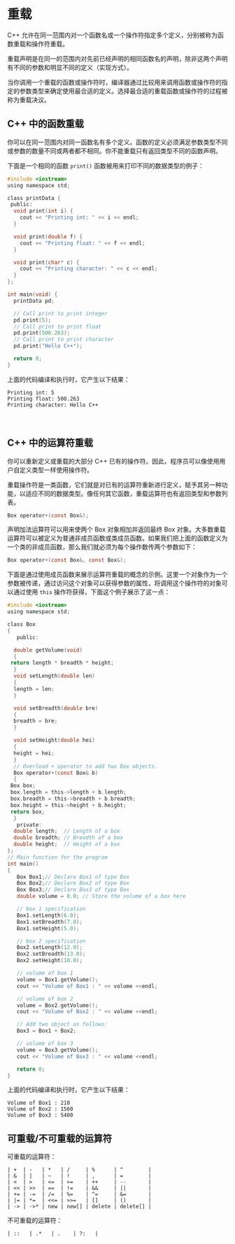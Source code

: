 # 重载

C++ 允许在同一范围内对一个函数名或一个操作符指定多个定义，分别被称为函数重载和操作符重载。

重载声明是在同一的范围内对先前已经声明的相同函数名的声明，除非这两个声明有不同的参数和明显不同的定义（实现方式）。

当你调用一个重载的函数或操作符时，编译器通过比较用来调用函数或操作符的指定的参数类型来确定使用最合适的定义。选择最合适的重载函数或操作符的过程被称为重载决议。

## C++ 中的函数重载

你可以在同一范围内对同一函数名有多个定义。函数的定义必须满足参数类型不同或参数的数量不同或两者都不相同。你不能重载只有返回类型不同的函数声明。

下面是一个相同的函数 `print()` 函数被用来打印不同的数据类型的例子：

```c
#include <iostream>
using namespace std;

class printData {
 public:
  void print(int i) {
    cout << "Printing int: " << i << endl;
  }

  void print(double f) {
    cout << "Printing float: " << f << endl;
  }

  void print(char* c) {
    cout << "Printing character: " << c << endl;
  }
};

int main(void) {
  printData pd;

  // Call print to print integer
  pd.print(5);
  // Call print to print float
  pd.print(500.263);
  // Call print to print character
  pd.print("Hello C++");

  return 0;
}
```

上面的代码编译和执行时，它产生以下结果：

```
Printing int: 5
Printing float: 500.263
Printing character: Hello C++
```

　

## C++ 中的运算符重载　

你可以重新定义或重载的大部分 C++ 已有的操作符。因此，程序员可以像使用用户自定义类型一样使用操作符。　

重载操作符是一类函数，它们就是对已有的运算符重新进行定义，赋予其另一种功能，以适应不同的数据类型。像任何其它函数，重载运算符也有返回类型和参数列表。

```c
Box operator+(const Box&);
```

声明加法运算符可以用来使两个 Box 对象相加并返回最终 Box 对象。大多数重载运算符可以被定义为普通非成员函数或类成员函数。如果我们把上面的函数定义为一个类的非成员函数，那么我们就必须为每个操作数传两个参数如下：

```c
Box operator+(const Box&, const Box&);
```

下面是通过使用成员函数来展示运算符重载的概念的示例。这里一个对象作为一个参数被传递，通过访问这个对象可以获得参数的属性，将调用这个操作符的对象可以通过使用 `this` 操作符获得，下面这个例子展示了这一点：

```c
#include <iostream>
using namespace std;

class Box
{
   public:

  double getVolume(void)
  {
 return length * breadth * height;
  }
  void setLength(double len)
  {
  length = len;
  }

  void setBreadth(double bre)
  {
  breadth = bre;
  }

  void setHeight(double hei)
  {
  height = hei;
  }
  // Overload + operator to add two Box objects.
  Box operator+(const Box& b)
  {
 Box box;
 box.length = this->length + b.length;
 box.breadth = this->breadth + b.breadth;
 box.height = this->height + b.height;
 return box;
  }
   private:
  double length;  // Length of a box
  double breadth; // Breadth of a box
  double height;  // Height of a box
};
// Main function for the program
int main()
{
   Box Box1;// Declare Box1 of type Box
   Box Box2;// Declare Box2 of type Box
   Box Box3;// Declare Box3 of type Box
   double volume = 0.0; // Store the volume of a box here

   // box 1 specification
   Box1.setLength(6.0);
   Box1.setBreadth(7.0);
   Box1.setHeight(5.0);

   // box 2 specification
   Box2.setLength(12.0);
   Box2.setBreadth(13.0);
   Box2.setHeight(10.0);

   // volume of box 1
   volume = Box1.getVolume();
   cout << "Volume of Box1 : " << volume <<endl;

   // volume of box 2
   volume = Box2.getVolume();
   cout << "Volume of Box2 : " << volume <<endl;

   // Add two object as follows:
   Box3 = Box1 + Box2;

   // volume of box 3
   volume = Box3.getVolume();
   cout << "Volume of Box3 : " << volume <<endl;

   return 0;
}
```

上面的代码编译和执行时，它产生以下结果：

```
Volume of Box1 : 210
Volume of Box2 : 1560
Volume of Box3 : 5400
```

## 可重载/不可重载的运算符

可重载的运算符：

```
| +  | -   | *   | /     | %      | ^        |
| &  | |   | ~   | !     | ,      | =        |
| <  | >   | <=  | >=    | ++     | --       |
| << | >>  | ==  | !=    | &&     | ||       |
| += | -=  | /=  | %=    | ^=     | &=       |
| |= | *=  | <<= | >>=   | []     | ()       |
| -> | ->* | new | new[] | delete | delete[] |
```

不可重载的运算符：

```
| ::   | .*   | .    | ?:   |
```

<!-- ## 运算符重载例子

这里有各种操作符重载的例子来帮助你理解这一概念。

| 序号 | 运算符和例子                 |
| ---- | ---------------------------- |
| 1    | **一元运算符重载**           |
| 2    | **二元运算符重载**           |
| 3    | **关系运算符重载**           |
| 4    | **输入/输出运算符重载**      |
| 5    | **++ 和 -- 运算符重载**      |
| 6    | **赋值运算符重载**           |
| 7    | **函数 call() 运算符重载**   |
| 8    | **下标 [] 运算符重载**        |
| 9    | **类成员获取运算符 -< 重载** | -->